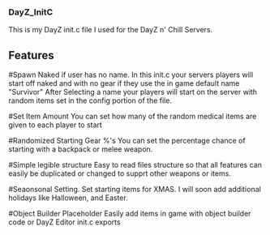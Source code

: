 ### DayZ_InitC
This is my DayZ init.c file I used for the DayZ n' Chill Servers.

## Features

#Spawn Naked if user has no name.
In this init.c your servers players will start off naked and with no gear if they use the in game default name "Survivor"
After Selecting a name your players will start on the server with random items set in the config portion of the file. 

#Set Item Amount
You can set how many of the random medical items are given to each player to start

#Randomized Starting Gear %'s
You can set the percentage chance of starting with a backpack or melee weapon. 

#Simple legible structure
Easy to read files structure so that all features can easily be duplicated or changed to supprt other weapons or items. 

#Seaonsonal Setting. 
Set starting items for XMAS. I will soon add additional holidays like Halloween, and Easter. 

#Object Builder Placeholder
Easily add items in game with object builder code or DayZ Editor init.c exports
